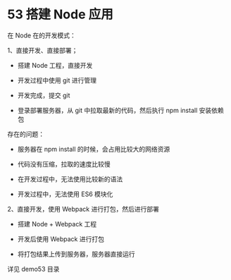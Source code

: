 # 53 搭建 Node 应用

在 Node 在的开发模式：

1、直接开发、直接部署；

- 搭建 Node 工程，直接开发

- 开发过程中使用 git 进行管理

- 开发完成，提交 git

- 登录部署服务器，从 git 中拉取最新的代码，然后执行 npm install 安装依赖包

存在的问题：

- 服务器在 npm install 的时候，会占用比较大的网络资源

- 代码没有压缩，拉取的速度比较慢

- 在开发过程中，无法使用比较新的语法

- 开发过程中，无法使用 ES6 模块化

2、直接开发，使用 Webpack 进行打包，然后进行部署

- 搭建 Node + Webpack 工程

- 开发后使用 Webpack 进行打包

- 将打包结果上传到服务器，服务器直接运行

详见 demo53 目录